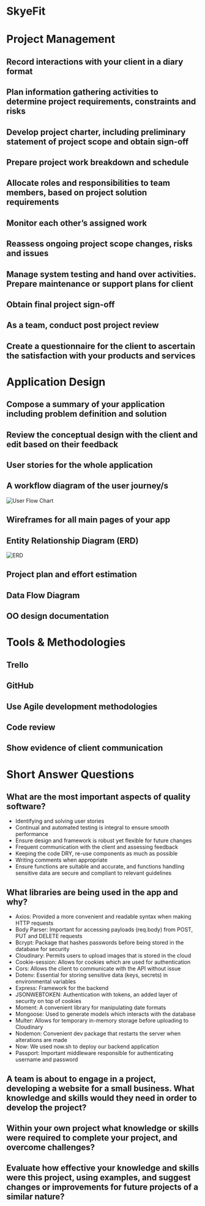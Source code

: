 # SkyeFit

# Project Management

## Record interactions with your client in a diary format

## Plan information gathering activities to determine project requirements, constraints and risks

## Develop project charter, including preliminary statement of project scope and obtain sign-off

## Prepare project work breakdown and schedule

## Allocate roles and responsibilities to team members, based on project solution requirements

## Monitor each other’s assigned work

## Reassess ongoing project scope changes, risks and issues

## Manage system testing and hand over activities. Prepare maintenance or support plans for client

## Obtain final project sign-off

## As a team, conduct post project review

## Create a questionnaire for the client to ascertain the satisfaction with your products and services

# Application Design


## Compose a summary of your application including problem definition and solution

## Review the conceptual design with the client and edit based on their feedback

## User stories for the whole application

## A workflow diagram of the user journey/s

![User Flow Chart](docs/images/user_flow_chart.png)

## Wireframes for all main pages of your app

## Entity Relationship Diagram (ERD)

![ERD](docs/images/erd.png)

## Project plan and effort estimation

## Data Flow Diagram



## OO design documentation

# Tools & Methodologies


## Trello

## GitHub

## Use Agile development methodologies

## Code review

## Show evidence of client communication

# Short Answer Questions


## What are the most important aspects of quality software?

* Identifying and solving user stories
* Continual and automated testing is integral to ensure smooth performance
* Ensure design and framework is robust yet flexible for future changes
* Frequent communication with the client and assessing feedback
* Keeping the code DRY, re-use components as much as possible
* Writing comments when appropriate
* Ensure functions are suitable and accurate, and functions handling sensitive data are secure and compliant to relevant guidelines

## What libraries are being used in the app and why?

* Axios: Provided a more convenient and readable syntax when making HTTP requests
* Body Parser: Important for accessing payloads (req.body) from POST, PUT and DELETE requests
* Bcrypt: Package that hashes passwords before being stored in the database for security
* Cloudinary: Permits users to upload images that is stored in the cloud
* Cookie-session: Allows for cookies which are used for authentication
* Cors: Allows the client to communicate with the API without issue
* Dotenv: Essential for storing sensitive data (keys, secrets) in environmental variables
* Express: Framework for the backend
* JSONWEBTOKEN: Authentication with tokens, an added layer of security on top of cookies
* Moment: A convenient library for manipulating date formats
* Mongoose: Used to generate models which interacts with the database
* Multer: Allows for temporary in-memory storage before uploading to Cloudinary
* Nodemon: Convenient dev package that restarts the server when alterations are made
* Now: We used now.sh to deploy our backend application
* Passport: Important middleware responsible for authenticating username and password

## A team is about to engage in a project, developing a website for a small business. What knowledge and skills would they need in order to develop the project?

## Within your own project what knowledge or skills were required to complete your project, and overcome challenges?

## Evaluate how effective your knowledge and skills were this project, using examples, and suggest changes or improvements for future projects of a similar nature?